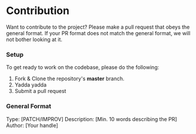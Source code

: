 # Contribution
Want to contribute to the project? Please make a pull request that obeys the general format. If your PR format does not match the general format, we will not bother looking at it.

### Setup
To get ready to work on the codebase, please do the following:

1. Fork & Clone the repository's **master** branch.
2. Yadda yadda
3. Submit a pull request

### General Format

Type: [PATCH/IMPROV]
Description: [Min. 10 words describing the PR]
Author: [Your handle]

